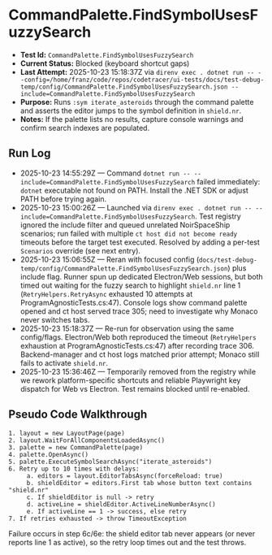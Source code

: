 # CommandPalette.FindSymbolUsesFuzzySearch

- **Test Id:** `CommandPalette.FindSymbolUsesFuzzySearch`
- **Current Status:** Blocked (keyboard shortcut gaps)
- **Last Attempt:** 2025-10-23 15:18:37Z via `direnv exec . dotnet run -- --config=/home/franz/code/repos/codetracer/ui-tests/docs/test-debug-temp/config/CommandPalette.FindSymbolUsesFuzzySearch.json --include=CommandPalette.FindSymbolUsesFuzzySearch`
- **Purpose:** Runs `:sym iterate_asteroids` through the command palette and asserts the editor jumps to the symbol definition in `shield.nr`.
- **Notes:** If the palette lists no results, capture console warnings and confirm search indexes are populated.

## Run Log

- 2025-10-23 14:55:29Z — Command `dotnet run -- --include=CommandPalette.FindSymbolUsesFuzzySearch` failed immediately: `dotnet` executable not found on PATH. Install the .NET SDK or adjust PATH before trying again.
- 2025-10-23 15:00:26Z — Launched via `direnv exec . dotnet run -- --include=CommandPalette.FindSymbolUsesFuzzySearch`. Test registry ignored the include filter and queued unrelated NoirSpaceShip scenarios; run failed with multiple `ct host did not become ready` timeouts before the target test executed. Resolved by adding a per-test `Scenarios` override (see next entry).
- 2025-10-23 15:06:55Z — Reran with focused config (`docs/test-debug-temp/config/CommandPalette.FindSymbolUsesFuzzySearch.json`) plus include flag. Runner spun up dedicated Electron/Web sessions, but both timed out waiting for the fuzzy search to highlight `shield.nr` line 1 (`RetryHelpers.RetryAsync` exhausted 10 attempts at ProgramAgnosticTests.cs:47). Console logs show command palette opened and ct host served trace 305; need to investigate why Monaco never switches tabs.
- 2025-10-23 15:18:37Z — Re-run for observation using the same config/flags. Electron/Web both reproduced the timeout (`RetryHelpers` exhaustion at ProgramAgnosticTests.cs:47) after recording trace 306. Backend-manager and ct host logs matched prior attempt; Monaco still fails to activate `shield.nr`.
- 2025-10-23 15:36:46Z — Temporarily removed from the registry while we rework platform-specific shortcuts and reliable Playwright key dispatch for Web vs Electron. Test remains blocked until re-enabled.

## Pseudo Code Walkthrough

```
1. layout = new LayoutPage(page)
2. layout.WaitForAllComponentsLoadedAsync()
3. palette = new CommandPalette(page)
4. palette.OpenAsync()
5. palette.ExecuteSymbolSearchAsync("iterate_asteroids")
6. Retry up to 10 times with delays:
     a. editors = layout.EditorTabsAsync(forceReload: true)
     b. shieldEditor = editors.First tab whose button text contains "shield.nr"
     c. If shieldEditor is null -> retry
     d. activeLine = shieldEditor.ActiveLineNumberAsync()
     e. If activeLine == 1 -> success, else retry
7. If retries exhausted -> throw TimeoutException
```

Failure occurs in step 6c/6e: the shield editor tab never appears (or never reports line 1 as active), so the retry loop times out and the test throws.
